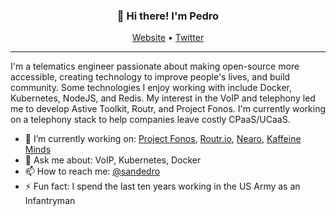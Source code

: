 
<h3 align="center">👋 Hi there! I'm Pedro</h3>
<p align="center">
  <a href="https://fonoster.com">Website</a> •
  <a href="https://twitter.com/sandedro">Twitter</a>
</p>

---
I'm a telematics engineer passionate about making open-source more accessible, creating technology to improve people's lives, and build community. Some technologies I enjoy working with include Docker, Kubernetes, NodeJS, and Redis. My interest in the VoIP and telephony led me to develop Astive Toolkit, Routr, and Project Fonos. I'm currently working on a telephony stack to help companies leave costly CPaaS/UCaaS. 

- 🔭 I’m currently working on: [Project Fonos](https://github.com/fonoster/fonos), [Routr.io](https://routr.io), [Nearo](https://github.com/psanders/nearo), [Kaffeine Minds](https://kaffeineminds.com)
- 💬 Ask me about: VoIP, Kubernetes, Docker
- 📫 How to reach me: [@sandedro](https://twitter.com/sandedro)
- ⚡ Fun fact: I spend the last ten years working in the US Army as an Infantryman
